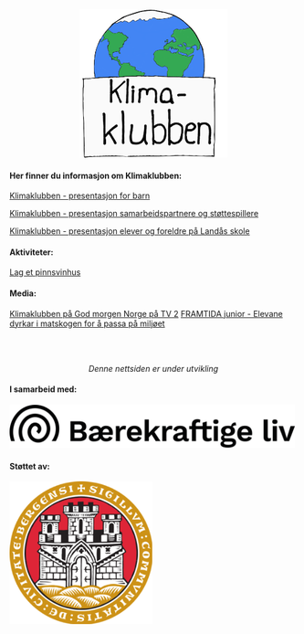 <p align="center">
  <img src="./filer/logo.png" alt="logo" width="260" height="260">
</p>



#### Her finner du informasjon om Klimaklubben:

[Klimaklubben - presentasjon for barn](./filer/presentasjon_for_barn.pdf)

[Klimaklubben - presentasjon samarbeidspartnere og støttespillere](./filer/presentasjon_for_samarbeidspartnere_og_stoettespillere.pdf)

[Klimaklubben - presentasjon elever og foreldre på Landås skole](./filer/presentasjon_for_elever_og_foreldre_paa_landaas_skole.pdf)


#### Aktiviteter:

[Lag et pinnsvinhus](./filer/Pinnsvinhus.pdf)


#### Media:

[Klimaklubben på God morgen Norge på TV 2](https://www.tv2.no/v/1694832/)
[FRAMTIDA junior - Elevane dyrkar i matskogen for å passa på miljøet](https://framtidajunior.no/2021/10/24/elevane-dyrkar-matskogen-passa-pa-miljoet-det-er-som-skal-arva-jorda/)

<br>
<br>
<p align="center">
<em>Denne nettsiden er under utvikling</em>
</p>

#### I samarbeid med:
<img src="./filer/baerekraftige_liv_logo.png" alt="baerekraftige_liv_logo" width="500">

#### Støttet av:
<img src="./filer/bergen_kommune.png" alt="bergen_kommune_logo" width="250">
